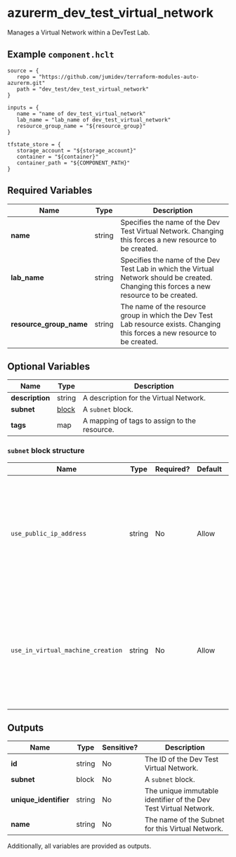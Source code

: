 # azurerm_dev_test_virtual_network

Manages a Virtual Network within a DevTest Lab.

## Example `component.hclt`

```hcl
source = {
   repo = "https://github.com/jumidev/terraform-modules-auto-azurerm.git"   
   path = "dev_test/dev_test_virtual_network"   
}

inputs = {
   name = "name of dev_test_virtual_network"   
   lab_name = "lab_name of dev_test_virtual_network"   
   resource_group_name = "${resource_group}"   
}

tfstate_store = {
   storage_account = "${storage_account}"   
   container = "${container}"   
   container_path = "${COMPONENT_PATH}"   
}

```

## Required Variables

| Name | Type |  Description |
| ---- | --------- |  ----------- |
| **name** | string |  Specifies the name of the Dev Test Virtual Network. Changing this forces a new resource to be created. | 
| **lab_name** | string |  Specifies the name of the Dev Test Lab in which the Virtual Network should be created. Changing this forces a new resource to be created. | 
| **resource_group_name** | string |  The name of the resource group in which the Dev Test Lab resource exists. Changing this forces a new resource to be created. | 

## Optional Variables

| Name | Type |  Description |
| ---- | --------- |  ----------- |
| **description** | string |  A description for the Virtual Network. | 
| **subnet** | [block](#subnet-block-structure) |  A `subnet` block. | 
| **tags** | map |  A mapping of tags to assign to the resource. | 

### `subnet` block structure

| Name | Type | Required? | Default | Description |
| ---- | ---- | --------- | ------- | ----------- |
| `use_public_ip_address` | string | No | Allow | Can Virtual Machines in this Subnet use Public IP Addresses? Possible values are 'Allow', 'Default' and 'Deny'. Defaults to 'Allow'. |
| `use_in_virtual_machine_creation` | string | No | Allow | Can this subnet be used for creating Virtual Machines? Possible values are 'Allow', 'Default' and 'Deny'. Defaults to 'Allow'. |



## Outputs

| Name | Type | Sensitive? | Description |
| ---- | ---- | --------- | --------- |
| **id** | string | No  | The ID of the Dev Test Virtual Network. | 
| **subnet** | block | No  | A `subnet` block. | 
| **unique_identifier** | string | No  | The unique immutable identifier of the Dev Test Virtual Network. | 
| **name** | string | No  | The name of the Subnet for this Virtual Network. | 

Additionally, all variables are provided as outputs.
